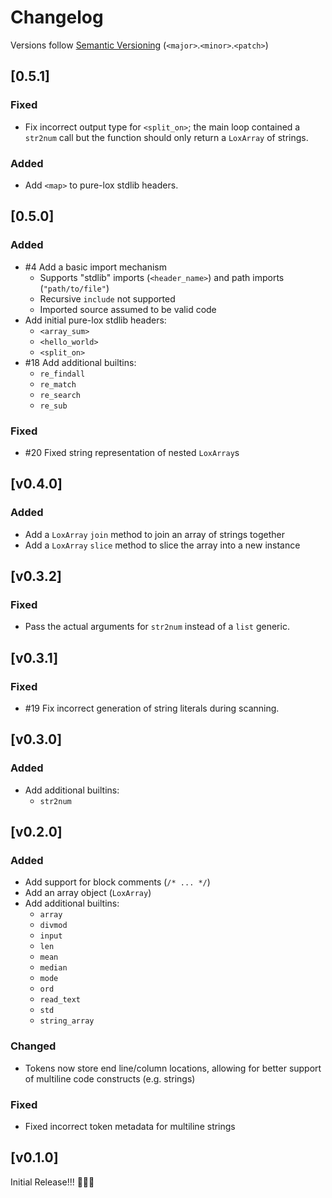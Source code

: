 # Changelog
Versions follow [Semantic Versioning](https://semver.org/spec/v2.0.0.html) (`<major>`.`<minor>`.`<patch>`)

## [0.5.1]
### Fixed
* Fix incorrect output type for `<split_on>`; the main loop contained a `str2num` call but the function should only return a `LoxArray` of strings.

### Added
* Add `<map>` to pure-lox stdlib headers.

## [0.5.0]
### Added
* #4 Add a basic import mechanism
  * Supports "stdlib" imports (`<header_name>`) and path imports (`"path/to/file"`)
  * Recursive `include` not supported
  * Imported source assumed to be valid code
* Add initial pure-lox stdlib headers:
  * `<array_sum>`
  * `<hello_world>`
  * `<split_on>`
* #18 Add additional builtins:
  * `re_findall`
  * `re_match`
  * `re_search`
  * `re_sub`

### Fixed
* #20 Fixed string representation of nested `LoxArray`s

## [v0.4.0]
### Added
* Add a `LoxArray` `join` method to join an array of strings together
* Add a `LoxArray` `slice` method to slice the array into a new instance

## [v0.3.2]
### Fixed
* Pass the actual arguments for `str2num` instead of a `list` generic.

## [v0.3.1]
### Fixed
* #19 Fix incorrect generation of string literals during scanning.

## [v0.3.0]
### Added
* Add additional builtins:
  * `str2num`

## [v0.2.0]
### Added
* Add support for block comments (`/* ... */`)
* Add an array object (`LoxArray`)
* Add additional builtins:
  * `array`
  * `divmod`
  * `input`
  * `len`
  * `mean`
  * `median`
  * `mode`
  * `ord`
  * `read_text`
  * `std`
  * `string_array`

### Changed
  * Tokens now store end line/column locations, allowing for better support of multiline code constructs (e.g. strings)

### Fixed
  * Fixed incorrect token metadata for multiline strings

## [v0.1.0]
Initial Release!!! 🥯🎉🥳
